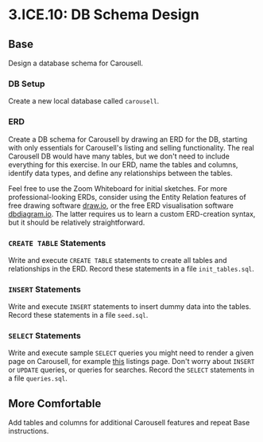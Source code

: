 # 3.ICE.10: DB Schema Design

## Base

Design a database schema for Carousell.

### DB Setup

Create a new local database called `carousell`. 

### ERD

Create a DB schema for Carousell by drawing an ERD for the DB, starting with only essentials for Carousell's listing and selling functionality. The real Carousell DB would have many tables, but we don't need to include everything for this exercise. In our ERD, name the tables and columns, identify data types, and define any relationships between the tables.

Feel free to use the Zoom Whiteboard for initial sketches. For more professional-looking ERDs, consider using the Entity Relation features of free drawing software [draw.io](http://draw.io/), or the free ERD visualisation software [dbdiagram.io](https://dbdiagram.io/home). The latter requires us to learn a custom ERD-creation syntax, but it should be relatively straightforward.

### `CREATE TABLE` Statements

Write and execute `CREATE TABLE` statements to create all tables and relationships in the ERD. Record these statements in a file `init_tables.sql`.

### `INSERT` Statements

Write and execute `INSERT` statements to insert dummy data into the tables. Record these statements in a file `seed.sql`. 

### `SELECT` Statements

Write and execute sample `SELECT` queries you might need to render a given page on Carousell, for example [this](https://www.carousell.sg/categories/furniture-13/shelves-and-drawers-1288) listings page. Don't worry about `INSERT` or `UPDATE` queries, or queries for searches. Record the `SELECT` statements in a file `queries.sql`.

## More Comfortable

Add tables and columns for additional Carousell features and repeat Base instructions.


